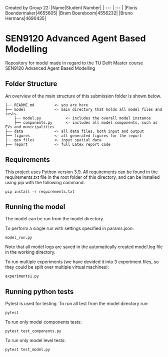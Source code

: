 Created by Group 22:
|Name|Student Number|
| --- | :-- |
|Floris Boendermaker|4655605|
|Bram Boereboom|4556232|
|Bruno Hermans|4690435|

# SEN9120 Advanced Agent Based Modelling
 Repository for model made in regard to the TU Delft Master course SEN9120 Advanced Agent Based Modelling
 
## Folder Structure 
An overview of the main structure of this submission folder is shown below. 
```
├── README.md         <- you are here    
├── model             <- main directory that holds all model files and tests
    ├── model.py           <- includes the overall model instance
    ├── components.py      <- includes all model components, such as EVs and municipalities
├── data              <- all data files, both input and output    
├── figures           <- all generated figures for the report   
├── geo_files         <- input spatial data  
├── report            <- full Latex report code
```
## Requirements
This project uses Python version 3.9. All requirements can be found in the requirements.txt file in the root folder of this directory, and can be installed using pip with the following command.

`pip install -r requirements.txt`

## Running the model
The model can be run from the model directory. 

To perform a single run with settings specified in params.json:

`model_run.py`

Note that all model logs are saved in the automatically created model.log file in the working directory.

To run multiple experiments (we have devided it into 3 experiment files, so they could be split over multiple virtual machines):

`experiments1.py`

## Running python tests
Pytest is used for testing. To run all test from the model directory run:

`pytest`

To run only model components tests:

`pytest test_components.py`

To run only model level tests:

`pytest test_model.py`